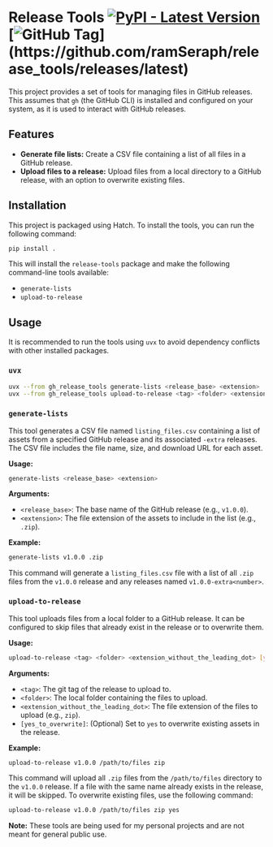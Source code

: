 # Release Tools [![PyPI - Latest Version](https://img.shields.io/pypi/v/gh_release_tools)](https://pypi.org/project/gh_release_tools/) [![GitHub Tag](https://img.shields.io/github/v/tag/ramSeraph/release_tools?filter=v*)](https://github.com/ramSeraph/release_tools/releases/latest)

This project provides a set of tools for managing files in GitHub releases. This assumes that `gh` (the GitHub CLI) is installed and configured on your system, as it is used to interact with GitHub releases.

## Features

- **Generate file lists:** Create a CSV file containing a list of all files in a GitHub release.
- **Upload files to a release:** Upload files from a local directory to a GitHub release, with an option to overwrite existing files.

## Installation

This project is packaged using Hatch. To install the tools, you can run the following command:

```bash
pip install .
```

This will install the `release-tools` package and make the following command-line tools available:

- `generate-lists`
- `upload-to-release`

## Usage

It is recommended to run the tools using `uvx` to avoid dependency conflicts with other installed packages.

### `uvx`

```bash
uvx --from gh_release_tools generate-lists <release_base> <extension>
uvx --from gh_release_tools upload-to-release <tag> <folder> <extension_without_the_leading_dot> [yes_to_overwrite]
```

### `generate-lists`

This tool generates a CSV file named `listing_files.csv` containing a list of assets from a specified GitHub release and its associated `-extra` releases. The CSV file includes the file name, size, and download URL for each asset.

**Usage:**

```bash
generate-lists <release_base> <extension>
```

**Arguments:**

- `<release_base>`: The base name of the GitHub release (e.g., `v1.0.0`).
- `<extension>`: The file extension of the assets to include in the list (e.g., `.zip`).

**Example:**

```bash
generate-lists v1.0.0 .zip
```

This command will generate a `listing_files.csv` file with a list of all `.zip` files from the `v1.0.0` release and any releases named `v1.0.0-extra<number>`.

### `upload-to-release`

This tool uploads files from a local folder to a GitHub release. It can be configured to skip files that already exist in the release or to overwrite them.

**Usage:**

```bash
upload-to-release <tag> <folder> <extension_without_the_leading_dot> [yes_to_overwrite]
```

**Arguments:**

- `<tag>`: The git tag of the release to upload to.
- `<folder>`: The local folder containing the files to upload.
- `<extension_without_the_leading_dot>`: The file extension of the files to upload (e.g., `zip`).
- `[yes_to_overwrite]`: (Optional) Set to `yes` to overwrite existing assets in the release.

**Example:**

```bash
upload-to-release v1.0.0 /path/to/files zip
```

This command will upload all `.zip` files from the `/path/to/files` directory to the `v1.0.0` release. If a file with the same name already exists in the release, it will be skipped. To overwrite existing files, use the following command:

```bash
upload-to-release v1.0.0 /path/to/files zip yes
```

**Note:** These tools are being used for my personal projects and are not meant for general public use.
